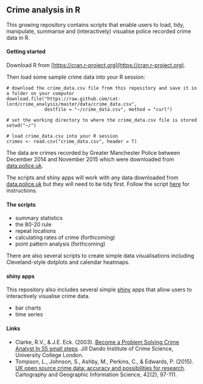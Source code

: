 ## Crime analysis in R

This growing repository contains scripts that enable users to load, tidy, manipulate, summarise and (interactively) visualise police recorded crime data in R.

#### Getting started

Download R from [https://cran.r-project.org](https://cran.r-project.org). 

Then load some sample crime data into your R session:

```
# download the crime_data.csv file from this repository and save it in a folder on your computer 
download.file("https://raw.github.com/cat-lord/crime_analysis/master/data/crime_data.csv", 
              destfile = "~/crime_data.csv", method = "curl") 

# set the working directory to where the crime_data.csv file is stored
setwd("~/")

# load crime_data.csv into your R session
crimes <- read.csv("crime_data.csv", header = T)
```

The data are crimes recorded by Greater Manchester Police between December 2014 and November 2015 which were downloaded from [data.police.uk](https://data.police.uk).

The scripts and shiny apps will work with any data downloaded from [data.police.uk](https://data.police.uk) but they will need to be tidy first. Follow the script [here](https://github.com/cat-lord/crime_analysis/blob/master/data/tidying_data.R) for instructions.

#### The scripts
  
* summary statistics
* the 80-20 rule
* repeat locations
* calculating rates of crime (forthcoming)
* point pattern analysis (forthcoming)

There are also several scripts to create simple data visualisations including Cleveland-style dotplots and calendar heatmaps.

#### shiny apps

This repository also includes several simple [shiny](http://shiny.rstudio.com) apps that allow users to interactively visualise crime data.

* bar charts
* time series

#### Links

* Clarke, R.V., & J.E. Eck. (2003). [Become a Problem Solving Crime Analyst In 55 small steps](http://www.popcenter.org/library/reading/pdfs/55stepsUK.pdf). Jill Dando Institute of Crime Science, University College London.
* Tompson, L., Johnson, S., Ashby, M., Perkins, C., & Edwards, P. (2015). [UK open source crime data: accuracy and possibilities for research](http://www.tandfonline.com/doi/full/10.1080/15230406.2014.972456). Cartography and Geographic Information Science, 42(2), 97-111.

